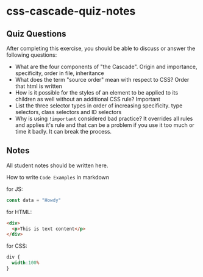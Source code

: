 # css-cascade-quiz-notes

## Quiz Questions

After completing this exercise, you should be able to discuss or answer the following questions:

- What are the four components of "the Cascade".
Origin and importance, specificity, order in file, inheritance
- What does the term "source order" mean with respect to CSS?
Order that html is written
- How is it possible for the styles of an element to be applied to its children as well without an additional CSS rule?
Important
- List the three selector types in order of increasing specificity.
type selectors, class selectors and ID selectors
- Why is using `!important` considered bad practice?
It overrides all rules and applies it's rule and that can be a problem if you use it too much or time it badly. It can break the process.

## Notes

All student notes should be written here.


How to write `Code Examples` in markdown

for JS:
```javascript
const data = "Howdy"
```

for HTML:
```html
<div>
  <p>This is text content</p>
</div>
```

for CSS:
```css
div {
  width:100%
}
```
